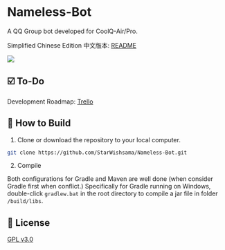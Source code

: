 # Nameless-Bot

A QQ Group bot developed for CoolQ-Air/Pro.

Simplified Chinese Edition 中文版本: [README](https://github.com/StarWishsama/Nameless-Bot/blob/master/README_zhCN.md)
<p align="left">
  <a href="https://travis-ci.org/StarWishsama/Nameless-Bot">
    <img src="https://api.travis-ci.org/StarWishsama/Nameless-Bot.svg?branch=master">
  </a>
</p>

## ☑️ To-Do 
Development Roadmap: [Trello](https://trello.com/b/cTpUj0s4/nameless-bot)

## 💽 How to Build 

1. Clone or download the repository to your local computer.

```bash
git clone https://github.com/StarWishsama/Nameless-Bot.git
```

2. Compile

Both configurations for Gradle and Maven are well done (when consider Gradle first when conflict.) 
Specifically for Gradle running on Windows, double-click `gradlew.bat` in the root directory to compile a jar file in folder `/build/libs`.

## 📜 License 
[GPL v3.0](https://github.com/StarWishsama/Nameless-Bot/blob/master/LICENSE)
